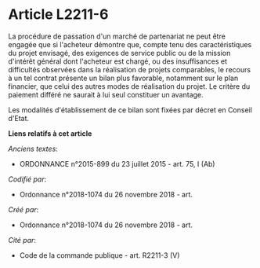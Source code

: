 # Article L2211-6

La procédure de passation d'un marché de partenariat ne peut être engagée que si l'acheteur démontre que, compte tenu des
caractéristiques du projet envisagé, des exigences de service public ou de la mission d'intérêt général dont l'acheteur est
chargé, ou des insuffisances et difficultés observées dans la réalisation de projets comparables, le recours à un tel contrat
présente un bilan plus favorable, notamment sur le plan financier, que celui des autres modes de réalisation du projet. Le
critère du paiement différé ne saurait à lui seul constituer un avantage.

Les modalités d'établissement de ce bilan sont fixées par décret en Conseil d'Etat.

**Liens relatifs à cet article**

_Anciens textes_:

  - ORDONNANCE n°2015-899 du 23 juillet 2015 - art. 75, I (Ab)

_Codifié par_:

  - Ordonnance n°2018-1074 du 26 novembre 2018 - art.

_Créé par_:

  - Ordonnance n°2018-1074 du 26 novembre 2018 - art.

_Cité par_:

  - Code de la commande publique - art. R2211-3 (V)
